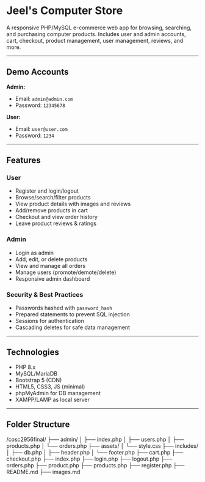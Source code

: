 # Jeel's Computer Store

A responsive PHP/MySQL e-commerce web app for browsing, searching, and purchasing computer products. Includes user and admin accounts, cart, checkout, product management, user management, reviews, and more.

---

## Demo Accounts

**Admin:**  
- Email: `admin@admin.com`  
- Password: `12345678`

**User:**  
- Email: `user@user.com`  
- Password: `1234`

---

## Features

### User
- Register and login/logout
- Browse/search/filter products
- View product details with images and reviews
- Add/remove products in cart
- Checkout and view order history
- Leave product reviews & ratings

### Admin
- Login as admin
- Add, edit, or delete products
- View and manage all orders
- Manage users (promote/demote/delete)
- Responsive admin dashboard

### Security & Best Practices
- Passwords hashed with `password_hash`
- Prepared statements to prevent SQL injection
- Sessions for authentication
- Cascading deletes for safe data management

---

## Technologies

- PHP 8.x
- MySQL/MariaDB
- Bootstrap 5 (CDN)
- HTML5, CSS3, JS (minimal)
- phpMyAdmin for DB management
- XAMPP/LAMP as local server

---

## Folder Structure
/cosc2956final/
├── admin/
│ ├── index.php
│ ├── users.php
│ ├── products.php
│ └── orders.php
├── assets/
│ └── style.css
├── includes/
│ ├── db.php
│ ├── header.php
│ └── footer.php
├── cart.php
├── checkout.php
├── index.php
├── login.php
├── logout.php
├── orders.php
├── product.php
├── products.php
├── register.php
├── README.md
├── images.md